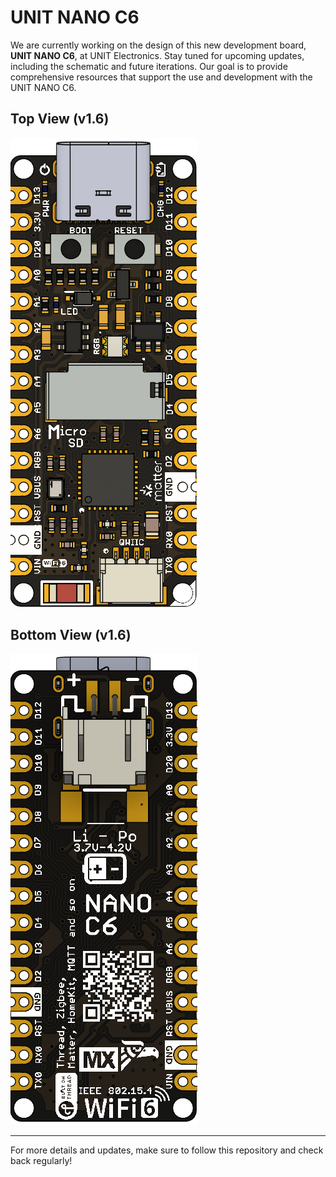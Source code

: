 
# UNIT NANO C6

We are currently working on the design of this new development board, **UNIT NANO C6**, at UNIT Electronics. Stay tuned for upcoming updates, including the schematic and future iterations. Our goal is to provide comprehensive resources that support the use and development with the UNIT NANO C6.

## Top View (v1.6)
![Top View](RESOURCES/TOP(1V6).png)

## Bottom View (v1.6)
![Bottom View](RESOURCES/BOTTOM(1V6).png)

---

For more details and updates, make sure to follow this repository and check back regularly!
